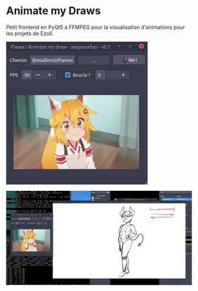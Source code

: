 # Animate my Draws

Petit frontend en PyQt5 à FFMPEG pour la visualisation d'animations pour les projets de EzoII.

![](docs/imgs/capture.png)



![](docs/imgs/capture2.png)
